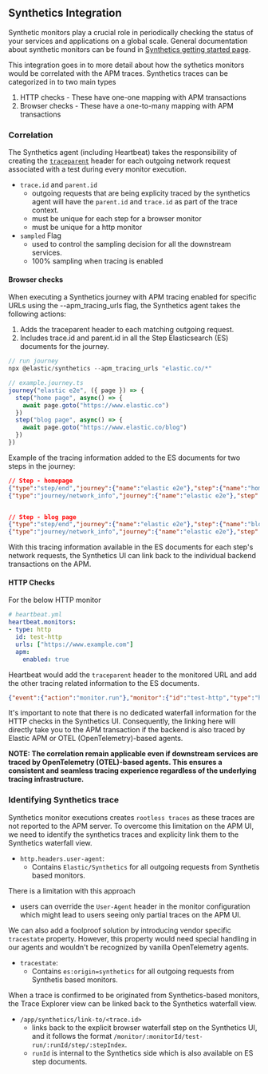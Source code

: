 ## Synthetics Integration

Synthetic monitors play a crucial role in periodically checking the status of your services and applications on a global scale. General documentation about synthetic monitors can be found in
[Synthetics getting started page](https://www.elastic.co/guide/en/observability/current/synthetics-get-started.html).

This integration goes in to more detail about how the sythetics monitors would
be correlated with the APM traces. Synthetics traces can be categorized in to two
main types
  1. HTTP checks - These have one-one mapping with APM transactions
  2. Browser checks - These have a one-to-many mapping with APM transactions

### Correlation

The Synthetics agent (including Heartbeat) takes the responsibility of creating the
[`traceparent`](../agents/tracing-distributed-tracing.md#trace_id-parent_id-and-traceparent)
header for each outgoing network request associated with a test during every
monitor execution.

- `trace.id` and `parent.id`
  - outgoing requests that are being explicity traced by the synthetics agent
     will have the `parent.id` and `trace.id` as part of the trace context.
  - must be unique for each step for a browser monitor
  - must be unique for a http monitor
- `sampled` Flag
  - used to control the sampling decision for all the downstream services.
  - 100% sampling when tracing is enabled

#### Browser checks

When executing a Synthetics journey with APM tracing enabled for specific URLs
using the --apm_tracing_urls flag, the Synthetics agent takes the following
actions:

1. Adds the traceparent header to each matching outgoing request.
2. Includes trace.id and parent.id in all the Step Elasticsearch (ES) documents for the journey.

```ts
// run journey
npx @elastic/synthetics --apm_tracing_urls "elastic.co/*" 

// example.journey.ts
journey("elastic e2e", ({ page }) => {
  step("home page", async() => {
    await page.goto("https://www.elastic.co")
  })
  step("blog page", async() => {
    await page.goto("https://www.elastic.co/blog")
  })
})
```

Example of the tracing information added to the ES documents for two steps in the journey:

```json
// Step - homepage
{"type":"step/end","journey":{"name":"elastic e2e"},"step":{"name":"home page","index":1,"status":"failed","duration":{"us":17382122}}, "trace.id": "t1"}
{"type":"journey/network_info","journey":{"name":"elastic e2e"},"step":{"name":"home page","index":1},"http":{"request":{"url":"http://www.elastic.co/","method":"GET"}},"trace.id": "t1", "span.id": "s1"}


// Step - blog page
{"type":"step/end","journey":{"name":"elastic e2e"},"step":{"name":"blog page","index":2,"status":"failed","duration":{"us":17382122}}, "trace.id": "t2"}
{"type":"journey/network_info","journey":{"name":"elastic e2e"},"step":{"name":"blog page","index":2},"http":{"request":{"url":"http://www.elastic.co/blog","method":"GET"}},"trace.id": "t2", "span.id": "s2"}
```

With this tracing information available in the ES documents for each step's network requests, the Synthetics UI can link back to the individual backend transactions on the APM.

#### HTTP Checks

For the below HTTP monitor

```yml
# heartbeat.yml
heartbeat.monitors:
- type: http
  id: test-http
  urls: ["https://www.example.com"]
  apm:
    enabled: true
```

Heartbeat would add the `traceparent` header to the monitored URL and add the
other tracing related information to the ES documents.

```json
{"event":{"action":"monitor.run"},"monitor":{"id":"test-http","type":"http","status":"up","duration":{"ms":112}}, "trace.id": "t1", "span.id": "s1"}
```

It's important to note that there is no dedicated waterfall information for the HTTP checks in the Synthetics UI. Consequently, the linking here will directly take you to the APM transaction if the backend is also traced by Elastic APM or OTEL (OpenTelemetry)-based agents.

**NOTE: The correlation remain applicable even if downstream services are traced by OpenTelemetry (OTEL)-based agents. This ensures a consistent and seamless tracing experience regardless of the underlying tracing infrastructure.**

### Identifying Synthetics trace

Synthetics monitor executions creates `rootless traces` as these traces are not
reported to the APM server. To overcome this limitation on the APM UI, we need
to identify the synthetics traces and explicity link them to the Synthetics
waterfall view. 

- `http.headers.user-agent`:
  - Contains `Elastic/Synthetics` for all outgoing requests from Synthetis based monitors.

There is a limitation with this approach
- users can override the `User-Agent` header in the monitor configuration which
  might lead to users seeing only partial traces on the APM UI.

We can also add a foolproof solution by introducing vendor specific `tracestate`
property.
However, this property would need special handling in our agents and wouldn't be recognized by vanilla OpenTelemetry agents.

- `tracestate`:
  - Contains `es:origin=synthetics` for all outgoing requests from Synthetis based monitors.


When a trace is confirmed to be originated from Synthetics-based monitors, the
Trace Explorer view can be linked back to the Synthetics waterfall view.

- `/app/synthetics/link-to/<trace.id>`
  - links back to the explicit browser waterfall step on the Synthetics UI, and
    it follows the format `/monitor/:monitorId/test-run/:runId/step/:stepIndex`.
  - `runId` is internal to the Synthetics side which is also available on ES step documents. 